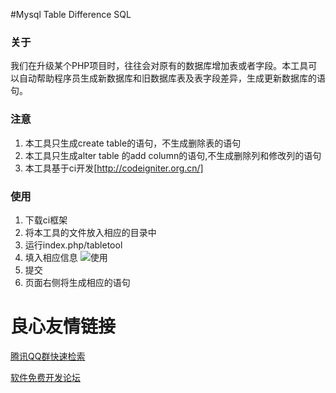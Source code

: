 #Mysql Table Difference SQL 
### 关于
我们在升级某个PHP项目时，往往会对原有的数据库增加表或者字段。本工具可以自动帮助程序员生成新数据库和旧数据库表及表字段差异，生成更新数据库的语句。

### 注意
1. 本工具只生成create table的语句，不生成删除表的语句
2. 本工具只生成alter table 的add column的语句,不生成删除列和修改列的语句
3. 本工具基于ci开发[http://codeigniter.org.cn/]

### 使用
1. 下载ci框架
2. 将本工具的文件放入相应的目录中
3. 运行index.php/tabletool
4. 填入相应信息
![使用](http://git.oschina.net/uploads/images/2015/0615/170307_eeb9c9d5_427916.png "输入数据库信息")
5. 提交
6. 页面右侧将生成相应的语句

 # 良心友情链接

[腾讯QQ群快速检索](http://u.720life.cn/s/8cf73f7c)

[软件免费开发论坛](http://u.720life.cn/s/bbb01dc0)